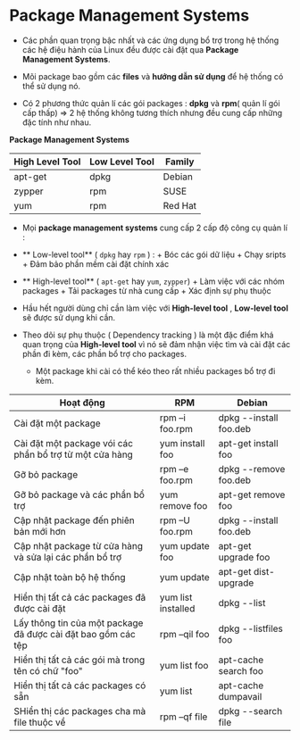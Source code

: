 # Package Management Systems

- Các phần quan trọng bậc nhất và các ứng dụng bổ trợ trong hệ thống các hệ điệu hành của Linux đều được
cài đặt qua **Package Management Systems**.

- Mõi package bao gồm các **files** và **hướng dẫn sử dụng** để hệ thống có thể sử dụng nó.

- Có 2 phương thức quản lí các gói packages : **dpkg** và **rpm**( quản lí gói cấp thấp)
=> 2 hệ thống không tương thích nhưng đều cung cấp những đặc tính như nhau.

**Package Management Systems**

|High Level Tool|Low Level Tool|Family|
|---------------|--------------|------|
|apt-get|dpkg|Debian|
|zypper|rpm|SUSE|
|yum|rpm|Red Hat|

- Mọi **package management systems** cung cấp 2 cấp độ công cụ quản lí :

- ** Low-level tool** ( `dpkg` hay `rpm` ) : 
		+ Bóc các gói dữ liệu
		+ Chạy sripts
		+ Đảm bảo phần mềm cài đặt chính xác
		
- ** High-level tool** ( `apt-get` hay `yum`, `zypper`) 
		+ Làm việc với các nhóm packages
		+ Tải packages từ nhà cung cấp
		+ Xác định sự phụ thuộc
		
	
- Hầu hết người dùng chỉ cần làm việc với **High-level tool** , **Low-level tool** sẽ được sử dụng khi cần.

- Theo dõi sự phụ thuộc ( Dependency tracking ) là một đặc điểm khá quan trọng của **High-level tool** vì 
nó sẽ đảm nhận việc tìm và cài đặt các phần đi kèm, các phần bổ trợ cho packages.
	- Một package khi cài có thể kéo theo rất nhiều packages bổ trợ đi kèm.

|Hoạt động|RPM|Debian|
|---------|-----------|-----------|
|Cài đặt một package|rpm –i foo.rpm|dpkg --install foo.deb|
|Cài đặt một package vói các phần bổ trợ từ một cửa hàng|yum install foo|apt-get install foo|
|Gỡ bỏ package|rpm –e foo.rpm|dpkg --remove foo.deb|
|Gỡ bỏ package và các phần bổ trợ|yum remove foo|apt-get remove foo|
|Cập nhật package đến phiên bản mới hơn|rpm –U foo.rpm|dpkg --install foo.deb|
|Cập nhật package từ cửa hàng và sửa lại các phần bổ trợ|yum update foo|apt-get upgrade foo|
|Cập nhật toàn bộ hệ thống|yum update|apt-get dist-upgrade|
|Hiển thị tất cả các packages đã được cài đặt|yum list installed|dpkg --list|
|Lấy thông tin của một package đã được cài đặt bao gồm các tệp|rpm –qil foo|dpkg --listfiles foo|
|Hiển thị tất cả các gói mà trong tên có chữ "foo"|yum list foo|apt-cache search foo|
|Hiển thị tất cả các packages có sẵn|yum list|apt-cache dumpavail|
|SHiển thị các packages cha mà file thuộc về|rpm –qf file|dpkg --search file|

